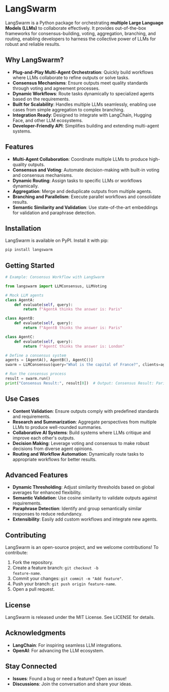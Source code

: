 # LangSwarm

LangSwarm is a Python package for orchestrating **multiple Large Language Models (LLMs)** to collaborate effectively. It provides out-of-the-box frameworks for consensus-building, voting, aggregation, branching, and routing, enabling developers to harness the collective power of LLMs for robust and reliable results.

## Why LangSwarm?

- **Plug-and-Play Multi-Agent Orchestration**: Quickly build workflows where LLMs collaborate to refine outputs or solve tasks.
- **Consensus Mechanisms**: Ensure outputs meet quality standards through voting and agreement processes.
- **Dynamic Workflows**: Route tasks dynamically to specialized agents based on the requirements.
- **Built for Scalability**: Handles multiple LLMs seamlessly, enabling use cases from simple aggregation to complex branching.
- **Integration Ready**: Designed to integrate with LangChain, Hugging Face, and other LLM ecosystems.
- **Developer-Friendly API**: Simplifies building and extending multi-agent systems.

## Features

- **Multi-Agent Collaboration**: Coordinate multiple LLMs to produce high-quality outputs.
- **Consensus and Voting**: Automate decision-making with built-in voting and consensus mechanisms.
- **Dynamic Routing**: Assign tasks to specific LLMs or workflows dynamically.
- **Aggregation**: Merge and deduplicate outputs from multiple agents.
- **Branching and Parallelism**: Execute parallel workflows and consolidate results.
- **Semantic Similarity and Validation**: Use state-of-the-art embeddings for validation and paraphrase detection.

## Installation

LangSwarm is available on PyPI. Install it with pip:

```bash
pip install langswarm
```

## Getting Started

```python
# Example: Consensus Workflow with LangSwarm

from langswarm import LLMConsensus, LLMVoting

# Mock LLM agents
class AgentA:
    def evaluate(self, query):
        return f"AgentA thinks the answer is: Paris"

class AgentB:
    def evaluate(self, query):
        return f"AgentB thinks the answer is: Paris"

class AgentC:
    def evaluate(self, query):
        return f"AgentC thinks the answer is: London"

# Define a consensus system
agents = [AgentA(), AgentB(), AgentC()]
swarm = LLMConsensus(query="What is the capital of France?", clients=agents)

# Run the consensus process
result = swarm.run()
print("Consensus Result:", result[0])  # Output: Consensus Result: Paris
```

## Use Cases

- **Content Validation**: Ensure outputs comply with predefined standards and requirements.
- **Research and Summarization**: Aggregate perspectives from multiple LLMs to produce well-rounded summaries.
- **Collaborative AI Systems**: Build systems where LLMs critique and improve each other's outputs.
- **Decision Making**: Leverage voting and consensus to make robust decisions from diverse agent opinions.
- **Routing and Workflow Automation**: Dynamically route tasks to appropriate workflows for better results.

## Advanced Features

- **Dynamic Thresholding**: Adjust similarity thresholds based on global averages for enhanced flexibility.
- **Semantic Validation**: Use cosine similarity to validate outputs against requirements.
- **Paraphrase Detection**: Identify and group semantically similar responses to reduce redundancy.
- **Extensibility**: Easily add custom workflows and integrate new agents.

## Contributing

LangSwarm is an open-source project, and we welcome contributions! To contribute:

1. Fork the repository.
2. Create a feature branch: <code>git checkout -b feature-name</code>.
3. Commit your changes: <code>git commit -m "Add feature"</code>.
4. Push your branch: <code>git push origin feature-name</code>.
5. Open a pull request.

## License

LangSwarm is released under the MIT License. See LICENSE for details.

## Acknowledgments

- **LangChain**: For inspiring seamless LLM integrations.
- **OpenAI**: For advancing the LLM ecosystem.

## Stay Connected

- **Issues**: Found a bug or need a feature? Open an issue!
- **Discussions**: Join the conversation and share your ideas.
